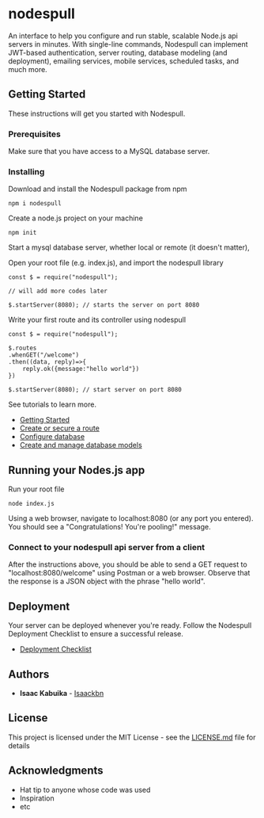 # nodespull

An interface to help you configure and run stable, scalable Node.js api servers in minutes.
With single-line commands, Nodespull can implement JWT-based authentication, server routing, database modeling (and deployment), emailing services, mobile services, scheduled tasks, and much more.

## Getting Started

These instructions will get you started with Nodespull.

### Prerequisites

Make sure that you have access to a MySQL database server.

### Installing

Download and install the Nodespull package from npm

```
npm i nodespull
```

Create a node.js project on your machine

```
npm init
```

Start a mysql database server, whether local or remote (it doesn't matter),

Open your root file (e.g. index.js), and import the nodespull library

```
const $ = require("nodespull");

// will add more codes later

$.startServer(8080); // starts the server on port 8080

```


Write your first route and its controller using nodespull

```
const $ = require("nodespull");

$.routes
.whenGET("/welcome")
.then((data, reply)=>{
    reply.ok({message:"hello world"})
})

$.startServer(8080); // start server on port 8080

```

See tutorials to learn more.
* [Getting Started](http://www.dropwizard.io/1.0.2/docs/)
* [Create or secure a route](http://www.dropwizard.io/1.0.2/docs/)
* [Configure database](http://www.dropwizard.io/1.0.2/docs/)
* [Create and manage database models](http://www.dropwizard.io/1.0.2/docs/)



## Running your Nodes.js app

Run your root file 
```
node index.js
```
Using a web browser, navigate to localhost:8080 (or any port you entered). You should see a "Congratulations! You're pooling!" message.


### Connect to your nodespull api server from a client

After the instructions above, you should be able to send a GET request to "localhost:8080/welcome" using Postman or a web browser. Observe that the response is a JSON object with the phrase "hello world".


## Deployment

Your server can be deployed whenever you're ready. Follow the Nodespull Deployment Checklist to ensure a successful release.
* [Deployment Checklist](http://www.dropwizard.io/1.0.2/docs/)

<!-- ## Contributing

Please read [CONTRIBUTING.md](https://gist.github.com/PurpleBooth/b24679402957c63ec426) for details on our code of conduct, and the process for submitting pull requests to us. -->

## Authors

* **Isaac Kabuika** - [Isaackbn](https://github.com/PurpleBooth)

<!-- See also the list of [contributors](https://github.com/your/project/contributors) who participated in this project. -->

## License

This project is licensed under the MIT License - see the [LICENSE.md](LICENSE.md) file for details

## Acknowledgments

* Hat tip to anyone whose code was used
* Inspiration
* etc

